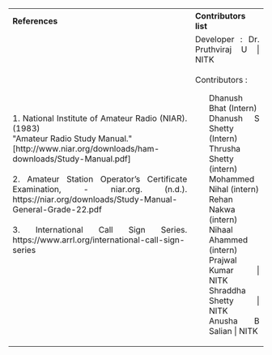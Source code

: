 <table style="text-align: justify;">
<tr style="background-color: transparent;">
  <th>References</th>
    <th>Contributors list</th>
  </tr>
  <tr style="background-color: transparent;">
  <td>
    1. National Institute of Amateur Radio (NIAR).(1983)<br> "Amateur Radio Study Manual." <br>[http://www.niar.org/downloads/ham-downloads/Study-Manual.pdf]</br></br>
 2. Amateur Station Operator’s Certificate Examination, - niar.org. (n.d.). https://niar.org/downloads/Study-Manual-General-Grade-22.pdf </br></br>
    3. International Call Sign Series. https://www.arrl.org/international-call-sign-series</br></br>
   </td>
    <td>Developer : Dr. Pruthviraj U | NITK</br></br>
    Contributors :
    <ul style="list-style-type: none;">
      <li>Dhanush Bhat (Intern) </li>
      <li>Dhanush S Shetty (Intern) </li>
      <li>Thrusha Shetty (intern)</li>
      <li>Mohammed Nihal (intern)</li>
      <li>Rehan Nakwa (intern)</li>
      <li>Nihaal Ahammed (intern)</li>
      <li>Prajwal Kumar | NITK</li>
      <li>Shraddha Shetty | NITK</li>
      <li>Anusha B Salian | NITK</li>
    </ul></td>
  </tr>
</table>
